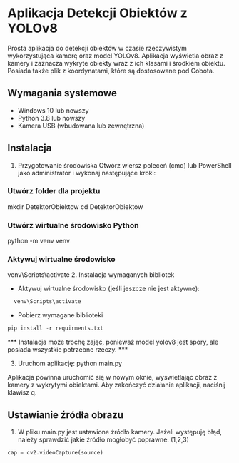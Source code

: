 # Aplikacja Detekcji Obiektów z YOLOv8

Prosta aplikacja do detekcji obiektów w czasie rzeczywistym wykorzystująca kamerę oraz model YOLOv8. Aplikacja wyświetla obraz z kamery i zaznacza wykryte obiekty wraz z ich klasami i środkiem obiektu. Posiada także plik z koordynatami, które są dostosowane pod Cobota.

## Wymagania systemowe

- Windows 10 lub nowszy
- Python 3.8 lub nowszy
- Kamera USB (wbudowana lub zewnętrzna)

## Instalacja
1. Przygotowanie środowiska
Otwórz wiersz poleceń (cmd) lub PowerShell jako administrator i wykonaj następujące kroki:
### Utwórz folder dla projektu
mkdir DetektorObiektow
cd DetektorObiektow

### Utwórz wirtualne środowisko Python
python -m venv venv

### Aktywuj wirtualne środowisko
venv\Scripts\activate
2. Instalacja wymaganych bibliotek

- Aktywuj wirtualne środowisko (jeśli jeszcze nie jest aktywne):

```PowerShell
  venv\Scripts\activate
```
- Pobierz wymagane biblioteki
```python
pip install -r requirments.txt
```

*** Instalacja może trochę zająć, ponieważ model yolov8 jest spory, ale posiada wszystkie potrzebne rzeczy. ***

3. Uruchom aplikację:
python main.py

Aplikacja powinna uruchomić się w nowym oknie, wyświetlając obraz z kamery z wykrytymi obiektami.
Aby zakończyć działanie aplikacji, naciśnij klawisz q.

## Ustawianie źródła obrazu
1. W pliku main.py jest ustawione źródło kamery. Jeżeli występuję błąd, należy 
sprawdzić jakie źródło mogłobyć poprawne. (1,2,3)
```python
cap = cv2.videoCapture(source)
```
